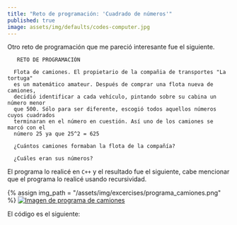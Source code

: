 ```yaml
---
title: "Reto de programación: 'Cuadrado de números'"
published: true
image: assets/img/defaults/codes-computer.jpg
---
```


Otro reto de programación que me pareció interesante fue el siguiente.

```text
   RETO DE PROGRAMACIÓN

  Flota de camiones. El propietario de la compañia de transportes "La tortuga"
  es un matemático amateur. Después de comprar una flota nueva de camiones, 
  decidió identificar a cada vehículo, pintando sobre su cabina un número menor
  que 500. Sólo para ser diferente, escogió todos aquellos números cuyos cuadrados
  terminaran en el número en cuestión. Así uno de los camiones se marcó con el 
  número 25 ya que 25^2 = 625
  
  ¿Cuántos camiones formaban la flota de la compañía?
  
  ¿Cuáles eran sus números?
```

El programa lo realicé en `C++` y el resultado fue el siguiente, cabe mencionar que el programa lo realicé usando recursividad.

{% assign img_path = "/assets/img/excercises/programa_camiones.png" %}
<a href="{{ site.baseurl }}{{ img_path }}"><img class="img__responsive" src="{{ site.baseurl}}{{ img_path }}" alt="Imagen de programa de camiones"></a>

El código es el siguiente:

<code data-gist-id="192dd8fcc187f4e21386"></code>
